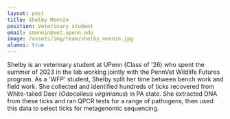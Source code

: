 ```yaml
---
layout: post
title: Shelby Monnin
position: Veterinary student
email: smonnin@vet.upenn.edu
image: /assets/img/team/shelby_monnin.jpg
alumni: true
---
```


Shelby is an veterinary student at UPenn (Class of '26) who spent the summer of 2023 in the lab working jointly with the PennVet Wildlife Futures program.  As a 'WFP' student, Shelby split her time between bench work and field work.  She collected and identified hundreds of ticks recovered from White-tailed Deer (*Odocoileus virginianus*) in PA state.  She extracted DNA from these ticks and ran QPCR tests for a range of pathogens, then used this data to select ticks for metagenomic sequencing.